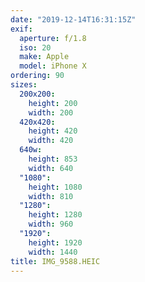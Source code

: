 ```yaml
---
date: "2019-12-14T16:31:15Z"
exif:
  aperture: f/1.8
  iso: 20
  make: Apple
  model: iPhone X
ordering: 90
sizes:
  200x200:
    height: 200
    width: 200
  420x420:
    height: 420
    width: 420
  640w:
    height: 853
    width: 640
  "1080":
    height: 1080
    width: 810
  "1280":
    height: 1280
    width: 960
  "1920":
    height: 1920
    width: 1440
title: IMG_9588.HEIC
---
```

